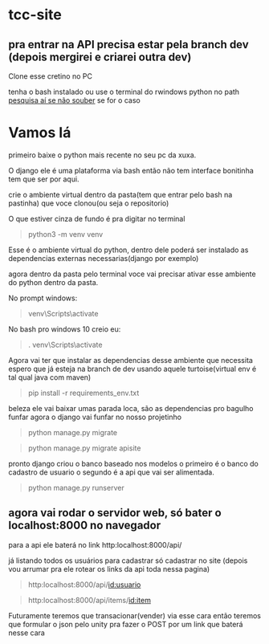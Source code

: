 # tcc-site
## pra entrar na API precisa estar pela branch dev (depois mergirei e criarei outra dev)

Clone esse cretino no PC

tenha o bash instalado ou use o terminal do rwindows python no path [pesquisa aí se não souber](http://lmgtfy.com/?q=python+terminal+windows) se for o caso

# Vamos lá
primeiro baixe o python mais recente no seu pc da xuxa.

O django ele é uma plataforma via bash então não tem interface bonitinha tem que ser por aqui.


crie o ambiente virtual dentro da pasta(tem que entrar pelo bash na pastinha)
que voce clonou(ou seja o repositorio) 

O que estiver cinza de fundo é pra digitar no terminal

> python3 -m venv venv 

Esse é o ambiente virtual do python, dentro dele poderá ser instalado as dependencias externas necessarias(django por exemplo)

agora dentro da pasta pelo terminal voce vai precisar ativar esse ambiente do python dentro da pasta.

No prompt windows:

> venv\Scripts\activate

No bash pro windows 10 creio eu:
> . venv\Scripts\activate

Agora vai ter que instalar as dependencias desse ambiente que necessita espero que já esteja na branch de dev usando aquele turtoise(virtual env é tal qual java com maven)

> pip install -r requirements_env.txt

beleza ele vai baixar umas parada loca, são as dependencias pro bagulho funfar
agora o django vai funfar no nosso projetinho

> python manage.py migrate

> python manage.py migrate apisite

pronto django criou o banco baseado nos modelos o primeiro é o banco do cadastro de usuario
o segundo é a api que vai ser alimentada.

> python manage.py runserver 

## agora vai rodar o servidor web, só bater o localhost:8000 no navegador

para a api ele baterá no link http:localhost:8000/api/

já listando todos os usuários para cadastrar
só cadastrar no site (depois vou arrumar pra ele rotear os links da api toda nessa pagina)


> http:localhost:8000/api/<id:usuario>

> http:localhost:8000/api/items/<id:item>

Futuramente teremos que transacionar(vender) via esse cara então teremos que formular o json pelo unity pra fazer o POST por um link que baterá nesse cara



